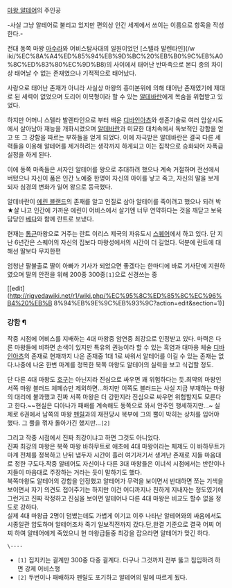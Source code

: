 [마왕 알테어](%EB%A7%88%EC%99%95%20%EC%95%8C%ED%85%8C%EC%96%B4.md)의 주인공

-사실 그냥 알테어로 불리고 있지만 편의상 인간 세계에서 쓰이는 이름으로 항목을 작성한다.-

전대 동쪽 마왕 [아수라](%EC%95%84%EC%88%98%EB%9D%BC.md)와 어비스탐사대의 일원이었던 [스텔라 발렌타인](/w
iki/%EC%8A%A4%ED%85%94%EB%9D%BC%20%EB%B0%9C%EB%A0%8C%ED%83%80%EC%9D%B8)의 사이에서
태어난 반마족으로 본디 종의 차이상 태어날 수 없는 존재였으나 기적적으로 태어났다.

사랑으로 태어난 존재가 아니라 사실상 마왕의 흥미본위에 의해 태어난 존재였기에 제대로 된 세력이 없었으며 도리어 이복형이라 할 수 있는
[알데바란](%EC%95%8C%EB%8D%B0%EB%B0%94%EB%9E%80.md)에게 목숨을 위협받고 있었다.

하지만 어머니 스텔라 발렌타인으로 부터 배운 [디바인아츠](%EB%94%94%EB%B0%94%EC%9D%B8%20%EC%95%84%EC%B8%A0.md)와 생존기술로 여러 암살시도에서
살아남아 재능을 개화시켰으며 [알데바란](%EC%95%8C%EB%8D%B0%EB%B0%94%EB%9E%80.md)과 미묘한 대치속에서
독보적인 강함을 얻고 또 그 강함을 따르는 부하들을 얻게 되었다. 이에 자극받은 알데바란은 결국 다른 세력들을 이용해 알테어를 제거하려는
생각까지 하게되고 이는 집착으로 승화되어 자폭급 실정을 하게 된다.

이에 동쪽 마족들은 서자인 알테어를 왕으로 추대하려 했으나 계속 거절하며 전선에서 버텼으나 자신이 품은 인간 노예중 한명이 자신의 아이를
낳고 죽고, 자신의 딸을 보게 되자 심경의 변화가 일어 왕으로 등극했다.

알데바란이 [에린 블랜드](%EC%97%90%EB%A6%B0%20%EB%B8%94%EB%9E%9C%EB%93%9C.md)의 존재를 알고
인질로 삼아 알테어를 죽이려고 했으나 되려 박★살 나고 인간에 가까운 에린이 어비스에서 살기엔 너무 연약하다는 것을 깨닫고 보육담당인
[베다](%EB%B2%A0%EB%8B%A4.md)와 함께 란트로 보냈다.

현재는 [통근](%ED%86%B5%EA%B7%BC.md)마왕으로 거주는 란트 이리스 제국의 자유도시
[스퀘어](%EC%8A%A4%ED%80%98%EC%96%B4.md)에서 하고 있다. 단 지난 6년간은 스퀘어의 자신의 집보다
마왕성에서의 시간이 더 길었다. 덕분에 란트에 대해선 딸보다 무지한편

엄청난 팔불출로 딸이 아빠가 기사가 되었으면 좋겠다는 한마디에 바로 기사단에 지원하였으며 딸의 안전을 위해 200중 300중`[1]`으로
신경쓰는 중

[[edit](http://rigvedawiki.net/r1/wiki.php/%EC%95%8C%ED%85%8C%EC%96%B4%20%EB%B
8%94%EB%9E%9C%EB%93%9C?action=edit&section=1)]

### 강함 ¶

  

작중 시점에 어비스를 지배하는 4대 마왕중 암연중 최강으로 인정받고 있다. 마력은 다른 마왕들에 비하면 손색이 있지만 특유의 권능이라 할 수
있는 흑염과 대마용 체술 [디바인아츠](%EB%94%94%EB%B0%94%EC%9D%B8%20%EC%95%84%EC%B8%A0.md)의 존재로 현재까지 나온 존재중
1대 1로 싸워서 알테어를 이길 수 있는 존재는 없다.나중에 나온 한번 마계를 정복한 북쪽 마왕도 알테어의 실력을 보고 식겁할 정도.

  

단 다른 4대 마왕도 [호구](%ED%98%B8%EA%B5%AC.md)는 아닌지라 진심으로 싸우면 꽤 위험하다는 듯.최약의 마왕인 서쪽
마왕 블러드 체페슈만 제외하면...하지만 이쪽도 블러드는 사실 지금 부재하는 마왕의 대리에 불과했고 진짜 서쪽 마왕은 더 강한지라 진심으로
싸우면 위험할지도 모른다고 한다.~~현실은 디아나가 패배를 계속해도 동쪽으로 와서 안주인 행세하지만...~ 실제로 6권에서 남쪽의 마왕
[펜릴](%ED%8E%9C%EB%A6%B4.md)과의 재전당시 복부에 그의 뿔이 박히는 상처를 입어야 했다. 그 뿔을 꺾자 돌아가긴
했지만...`[2]`

  

그리고 작중 시점에서 진짜 최강이냐고 하면 그것도 아니었다.  
진짜 최강의 마왕은 북쪽 마왕 바하무트로 애초에 4대 마왕이라는 체제도 이 바하무트가 마계 전체를 정복하고 난뒤 냅두자 시간이 흘러
여기저기서 생겨난 존재로 지들 마음대로 정한 구도다.작중 알테어도 자신이나 다른 3대 마왕들은 이녀석 시점에서는 반란이나 지들이 마음대로
주장하는 거라는 듯이 말하기도 했다.  
북쪽마왕도 알테어의 강함을 인정했고 알테어가 무력을 보이면서 반대하면 쪼는 기색을 보이면서 자기 의견도 접어주기는 하지만 이건 어디까지나
친하게 지내자는 정도였기에 그런거고 진짜 작정하고 진심을 보이면 알테어나 다른 4대 마왕은 비교도 할수 없을 정도로 강하다.  
실제 4대 마왕급 2명이 덤볐는데도 가볍게 이기고 이후 나타난 알테어와의 싸움에서도 시종일관 압도하며 알테어조차 죽기 일보직전까지
갔다.단,완결 기준으로 결국 어찌 어찌 하여 알테어에게 죽었으니 현 마왕급들중 최강을 잡으라면 알테어가 맞긴 하다.

`\----`

  * `[1]` 집지키는 결계만 300중 다중 결계다. 더구나 그것까지 전부 뚫고 침입하려 하면 강제 어비스행
  * `[2]` 두번이나 패배하자 펜릴도 포기하고 알테어의 말에 따르게 됬다.

